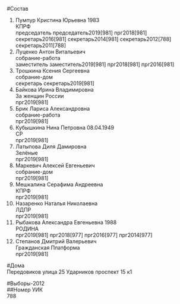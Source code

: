 #Состав  
1. Пумпур Кристина Юрьевна 1983  
    КПРФ  
    председатель председатель2019[981] прг2018[981] секретарь2016[981] секретарь2014[981] секретарь2012[788] секретарь2011[788]  
2. Луценко Антон Витальевич  
    собрание-работа  
    заместитель заместитель2019[981] прг2018[981] прг2016[981]  
3. Трошкина Ксения Сергеевна  
    собрание-дом  
    секретарь секретарь2019[981]  
4. Байкова Ирина Владимировна  
    За женщин России  
    прг2019[981]  
5. Брик Лариса Александровна  
    собрание-работа  
    прг2019[981]  
6. Кубышкина Нина Петровна 08.04.1949  
    СР  
    прг2019[981]  
7. Латыпова Диля Дамировна  
    Зелёные  
    прг2019[981]  
8. Маркевич Алексей Евгеньевич  
    собрание-дом  
    прг2019[981]  
9. Мешкалина Серафима Андреевна  
    КПРФ  
    прг2019[981]  
10. Назаренко Наталья Николаевна  
    ЛДПР  
    прг2019[981]  
11. Рыбакова Александра Евгеньевна 1988  
    РОДИНА  
    прг2019[981] прг2018[977] прг2016[977] прг2014[977]  
12. Степанов Дмитрий Валерьевич  
    Гражданская Платформа  
    прг2019[981]  
  
#Дома  
Передовиков улица 25 Ударников проспект 15 к1  
  
#Выборы-2012  
##Номер УИК  
788  
